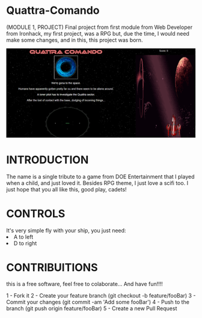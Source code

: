 # Quattra-Comando
(MODULE 1, PROJECT)
Final project from first module from Web Developer from Ironhack, my first project, was a RPG but, due the time, I would need make some changes, and in this, this project was born.

![Preview](Preview.PNG )

<H1>INTRODUCTION</H1>
The name is a single tribute to a game from DOE Entertainment that I played when a child, and just loved it.
Besides RPG theme, I just love a scifi too.
I just hope that you all like this, good play, cadets!

<H1> CONTROLS </H1>
It's very simple fly with your ship, you just need:
<li>A to left</li>
<li>D to right</li>

<H1> CONTRIBUITIONS</H1>
this is a free software, feel free to colaborate...
And have fun!!!!

1 - Fork it 
2 - Create your feature branch (git checkout -b feature/fooBar)
3 - Commit your changes (git commit -am 'Add some fooBar')
4 - Push to the branch (git push origin feature/fooBar)
5 - Create a new Pull Request

